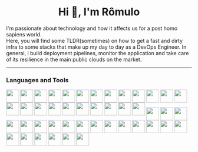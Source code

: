 <h1 align="center">Hi 👋, I'm Rômulo</h1>

I'm passionate about technology and how it affects us for a post homo sapiens world.<br>
Here, you will find some TLDR(sometimes) on how to get a fast and dirty infra to some stacks that make up my day to day as a DevOps Engineer. In general, i build deployment pipelines, monitor the application and take care of its resilience in the main public clouds on the market.

  ---

### Languages and Tools

<img align="left" width="35px" src="https://www.vectorlogo.zone/logos/gnu_bash/gnu_bash-icon.svg" />
<img align="left" width="35px" src="https://www.vectorlogo.zone/logos/python/python-icon.svg" />
<img align="left" width="35px" src="https://www.vectorlogo.zone/logos/golang/golang-icon.svg" />
<img align="left" width="35px" src="https://www.vectorlogo.zone/logos/docker/docker-icon.svg" />
<img align="left" width="35px" src="https://www.vectorlogo.zone/logos/kubernetes/kubernetes-icon.svg" />
<img align="left" width="35px" src="https://www.vectorlogo.zone/logos/google_cloud/google_cloud-icon.svg" />
<img align="left" width="35px" src="https://www.vectorlogo.zone/logos/oracle/oracle-icon.svg" />
<img align="left" width="35px" src="https://www.vectorlogo.zone/logos/microsoft_azure/microsoft_azure-icon.svg" />
<img align="left" width="35px" src="https://www.vectorlogo.zone/logos/amazon_aws/amazon_aws-icon.svg" />
<img align="left" width="35px" src="https://www.vectorlogo.zone/logos/terraformio/terraformio-icon.svg" />
<img align="left" width="35px" src="https://www.vectorlogo.zone/logos/helmsh/helmsh-icon.svg" />
<img align="left" width="35px" src="https://www.vectorlogo.zone/logos/elasticco_kibana/elasticco_kibana-icon.svg" />
<img align="left" width="35px" src="https://www.vectorlogo.zone/logos/fluentd/fluentd-icon.svg" />
<img align="left" width="35px" src="https://www.vectorlogo.zone/logos/amazon_awslambda/amazon_awslambda-icon.svg" />
<img align="left" width="35px" src="https://www.vectorlogo.zone/logos/jaegertracingio/jaegertracingio-icon.svg" />
<img align="left" width="35px" src="https://www.vectorlogo.zone/logos/ingress/ingress-icon.svg" />
<img align="left" width="35px" src="https://www.vectorlogo.zone/logos/grafana/grafana-icon.svg" />
<img align="left" width="35px" src="https://www.vectorlogo.zone/logos/apache_kafka/apache_kafka-icon.svg" />
<img align="left" width="35px" src="https://www.vectorlogo.zone/logos/letsencrypt/letsencrypt-icon.svg" />
<img align="left" width="35px" src="https://www.vectorlogo.zone/logos/github/github-icon.svg" />
<img align="left" width="35px" src="https://www.vectorlogo.zone/logos/istioio/istioio-icon.svg" />
<img align="left" width="35px" src="https://www.vectorlogo.zone/logos/circleci/circleci-icon.svg" />
<img align="left" width="35px" src="https://www.vectorlogo.zone/logos/opensource/opensource-icon.svg" />
<br /><br /><p>

<img align="left" width="35px" src="https://www.vectorlogo.zone/logos/gitlab/gitlab-icon.svg" />
<img align="left" width="35px" src="https://www.vectorlogo.zone/logos/jenkins/jenkins-icon.svg" />
<img align="left" width="35px" src="https://www.vectorlogo.zone/logos/linux/linux-icon.svg" />
<img align="left" width="35px" src="https://www.vectorlogo.zone/logos/microsoft/microsoft-icon.svg" />
<img align="left" width="35px" src="https://www.vectorlogo.zone/logos/git-scm/git-scm-icon.svg" />
<img align="left" width="35px" src="https://www.vectorlogo.zone/logos/prometheusio/prometheusio-icon.svg" />
<img align="left" width="35px" src="https://www.vectorlogo.zone/logos/argoprojio/argoprojio-icon.svg" />
<img align="left" width="35px" src="https://www.vectorlogo.zone/logos/travis-ci/travis-ci-icon.svg" />
<img align="left" width="35px" src="https://www.vectorlogo.zone/logos/ansible/ansible-icon.svg" />
<img align="left" width="35px" src="https://www.vectorlogo.zone/logos/elastic/elastic-icon.svg" />
<img align="left" width="35px" src="https://www.vectorlogo.zone/logos/daprio/daprio-icon.svg" />
<img align="left" width="35px" src="https://www.vectorlogo.zone/logos/rabbitmq/rabbitmq-icon.svg" />
<img align="left" width="35px" src="https://www.vectorlogo.zone/logos/pulumiio/pulumiio-icon.svg" />
<img align="left" width="35px" src="https://www.vectorlogo.zone/logos/visualstudio_code/visualstudio_code-icon.svg" />
<img align="left" width="35px" src="https://www.vectorlogo.zone/logos/getpostman/getpostman-icon.svg" />
<img align="left" width="35px" src="https://www.vectorlogo.zone/logos/consulio/consulio-icon.svg" />
<img align="left" width="35px" src="https://www.vectorlogo.zone/logos/datadoghq/datadoghq-icon.svg" 
<img align="left" width="35px" src="https://www.vectorlogo.zone/logos/atlassian_jira/atlassian_jira-icon.svg" />
<img align="left" width="35px" src="https://www.vectorlogo.zone/logos/jfrog/jfrog-ar21.svg" />
<img align="left" width="35px" src="https://www.vectorlogo.zone/logos/traefikio/traefikio-icon.svg" />
<img align="left" width="35px" src="https://www.vectorlogo.zone/logos/vaultproject/vaultproject-icon.svg" />
<img align="left" width="35px" src="https://www.vectorlogo.zone/logos/rancher/rancher-icon.svg" />
<img align="left" width="35px" src="https://www.vectorlogo.zone/logos/nginx/nginx-icon.svg" />

<br clear="all" />

